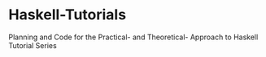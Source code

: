 # Haskell-Tutorials
Planning and Code for the Practical- and Theoretical- Approach to Haskell Tutorial Series
